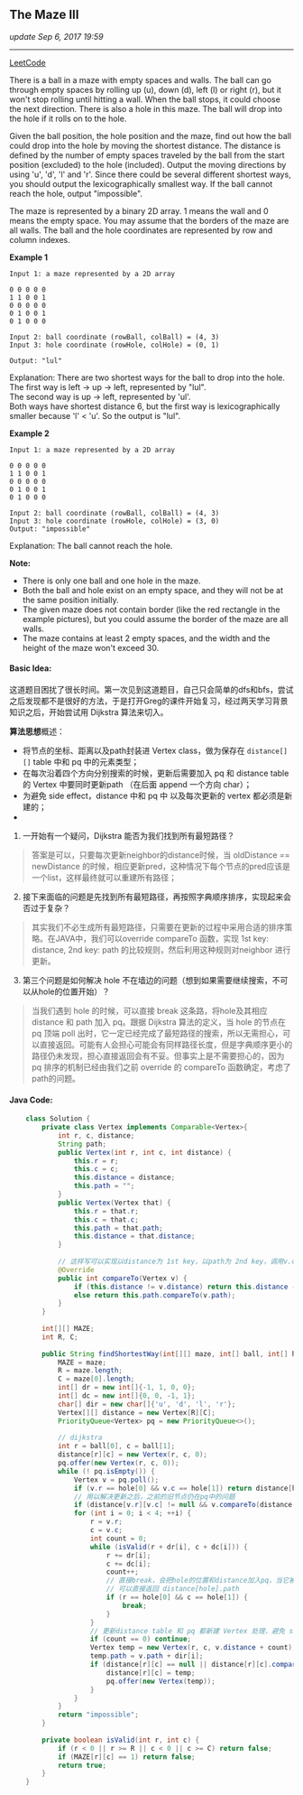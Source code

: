 ## The Maze III
_update Sep 6, 2017  19:59_

---
[LeetCode](https://leetcode.com/problems/the-maze-iii/description/)

There is a ball in a maze with empty spaces and walls. The ball can go through empty spaces by rolling up (u), down (d), left (l) or right (r), but it won't stop rolling until hitting a wall. When the ball stops, it could choose the next direction. There is also a hole in this maze. The ball will drop into the hole if it rolls on to the hole.

Given the ball position, the hole position and the maze, find out how the ball could drop into the hole by moving the shortest distance. The distance is defined by the number of empty spaces traveled by the ball from the start position (excluded) to the hole (included). Output the moving directions by using 'u', 'd', 'l' and 'r'. Since there could be several different shortest ways, you should output the lexicographically smallest way. If the ball cannot reach the hole, output "impossible".

The maze is represented by a binary 2D array. 1 means the wall and 0 means the empty space. You may assume that the borders of the maze are all walls. The ball and the hole coordinates are represented by row and column indexes.

**Example 1**

    Input 1: a maze represented by a 2D array
    
    0 0 0 0 0
    1 1 0 0 1
    0 0 0 0 0
    0 1 0 0 1
    0 1 0 0 0
    
    Input 2: ball coordinate (rowBall, colBall) = (4, 3)
    Input 3: hole coordinate (rowHole, colHole) = (0, 1)

    Output: "lul"
Explanation: There are two shortest ways for the ball to drop into the hole.  
The first way is left -> up -> left, represented by "lul".  
The second way is up -> left, represented by 'ul'.  
Both ways have shortest distance 6, but the first way is lexicographically smaller because 'l' < 'u'. So the output is "lul".

**Example 2**
    
    Input 1: a maze represented by a 2D array
    
    0 0 0 0 0
    1 1 0 0 1
    0 0 0 0 0
    0 1 0 0 1
    0 1 0 0 0
    
    Input 2: ball coordinate (rowBall, colBall) = (4, 3)
    Input 3: hole coordinate (rowHole, colHole) = (3, 0)
    Output: "impossible"
Explanation: The ball cannot reach the hole.
    
**Note:**
-  There is only one ball and one hole in the maze.  
-  Both the ball and hole exist on an empty space, and they will not be at the same position initially.  
-  The given maze does not contain border (like the red rectangle in the example pictures), but you could assume the border of the maze are all walls.   
-  The maze contains at least 2 empty spaces, and the width and the height of the maze won't exceed 30.  
    
#### Basic Idea:  
这道题目困扰了很长时间。第一次见到这道题目，自己只会简单的dfs和bfs，尝试之后发现都不是很好的方法，于是打开Greg的课件开始复习，经过两天学习背景知识之后，开始尝试用 Dijkstra 算法来切入。

**算法思想**概述：

- 将节点的坐标、距离以及path封装进 Vertex class，做为保存在 `distance[][]` table 中和 pq 中的元素类型；
- 在每次沿着四个方向分别搜索的时候，更新后需要加入 pq 和 distance table 的 Vertex 中要同时更新path （在后面 append 一个方向 char）；
- 为避免 side effect，distance 中和 pq 中 以及每次更新的 vertex 都必须是新建的；
-


1. 一开始有一个疑问，Dijkstra 能否为我们找到所有最短路径？  
>  答案是可以，只要每次更新neighbor的distance时候，当 oldDistance == newDistance 的时候，相应更新pred，这种情况下每个节点的pred应该是一个list，这样最终就可以重建所有路径；

2. 接下来面临的问题是先找到所有最短路径，再按照字典顺序排序，实现起来会否过于复杂？
>  其实我们不必生成所有最短路径，只需要在更新的过程中采用合适的排序策略。在JAVA中，我们可以override compareTo 函数，实现 1st key: distance, 2nd key: path 的比较规则，然后利用这种规则对neighbor 进行更新。

3. 第三个问题是如何解决 hole 不在墙边的问题（想到如果需要继续搜索，不可以从hole的位置开始）？
>  当我们遇到 hole 的时候，可以直接 break 这条路，将hole及其相应 distance 和 path 加入 pq。跟据 Dijkstra 算法的定义，当 hole 的节点在 pq 顶端 poll 出时，它一定已经完成了最短路径的搜索，所以无需担心，可以直接返回。可能有人会担心可能会有同样路径长度，但是字典顺序更小的路径仍未发现，担心直接返回会有不妥。但事实上是不需要担心的，因为 pq 排序的机制已经由我们之前 override 的 compareTo 函数确定，考虑了path的问题。

#### Java Code:  
```java
    class Solution {
        private class Vertex implements Comparable<Vertex>{
            int r, c, distance;
            String path;
            public Vertex(int r, int c, int distance) {
                this.r = r;
                this.c = c;
                this.distance = distance;
                this.path = "";
            }
            public Vertex(Vertex that) {
                this.r = that.r;
                this.c = that.c;
                this.path = that.path;
                this.distance = that.distance;
            }
            
            // 这样写可以实现以distance为 1st key，以path为 2nd key，调用v.compareTo(anotherVertex) 即可
            @Override
            public int compareTo(Vertex v) {
                if (this.distance != v.distance) return this.distance - v.distance;
                else return this.path.compareTo(v.path);
            }
        }
        
        int[][] MAZE;
        int R, C;
        
        public String findShortestWay(int[][] maze, int[] ball, int[] hole) {
            MAZE = maze;
            R = maze.length;
            C = maze[0].length;
            int[] dr = new int[]{-1, 1, 0, 0};
            int[] dc = new int[]{0, 0, -1, 1};
            char[] dir = new char[]{'u', 'd', 'l', 'r'};
            Vertex[][] distance = new Vertex[R][C];
            PriorityQueue<Vertex> pq = new PriorityQueue<>();
            
            // dijkstra
            int r = ball[0], c = ball[1];
            distance[r][c] = new Vertex(r, c, 0);
            pq.offer(new Vertex(r, c, 0));
            while (! pq.isEmpty()) {
                Vertex v = pq.poll();
                if (v.r == hole[0] && v.c == hole[1]) return distance[hole[0]][hole[1]].path;
                // 用以解决更新之后，之前的旧节点仍在pq中的问题
                if (distance[v.r][v.c] != null && v.compareTo(distance[v.r][v.c]) > 0) continue;
                for (int i = 0; i < 4; ++i) {
                    r = v.r; 
                    c = v.c;
                    int count = 0;
                    while (isValid(r + dr[i], c + dc[i])) {
                        r += dr[i];
                        c += dc[i];
                        count++;
                        // 直接break，会把hole的位置和distance加入pq，当它被poll出pq的时候，就可以确定它一定已经结束，
                        // 可以直接返回 distance[hole].path
                        if (r == hole[0] && c == hole[1]) {
                            break;
                        }
                    }
                    // 更新distance table 和 pq 都新建 Vertex 处理，避免 side effect
                    if (count == 0) continue;
                    Vertex temp = new Vertex(r, c, v.distance + count);
                    temp.path = v.path + dir[i];
                    if (distance[r][c] == null || distance[r][c].compareTo(temp) > 0) {
                        distance[r][c] = temp;
                        pq.offer(new Vertex(temp));
                    }
                }
            }
            return "impossible";
        }
        
        private boolean isValid(int r, int c) {
            if (r < 0 || r >= R || c < 0 || c >= C) return false;
            if (MAZE[r][c] == 1) return false;
            return true;
        }
    }
```

















